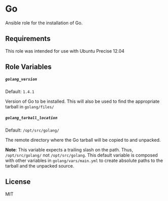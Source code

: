 Go
=========

Ansible role for the installation of Go.

Requirements
------------

This role was intended for use with Ubuntu Precise 12.04

Role Variables
--------------

##### `golang_version`

Default: `1.4.1`

Version of Go to be installed. This will also be used to find the appropriate tarball in `golang/files/`

##### `golang_tarball_location`

Default: `/opt/src/golang/`

The remote directory where the Go tarball will be copied to and unpacked.

**Note**: This variable expects a trailing slash on the path. Thus, `/opt/src/golang/` not `/opt/src/golang`. This default variable is composed with other variables in `golang/vars/main.yml` to create absolute paths to the tarball and the unpacked source. 

License
-------

MIT

